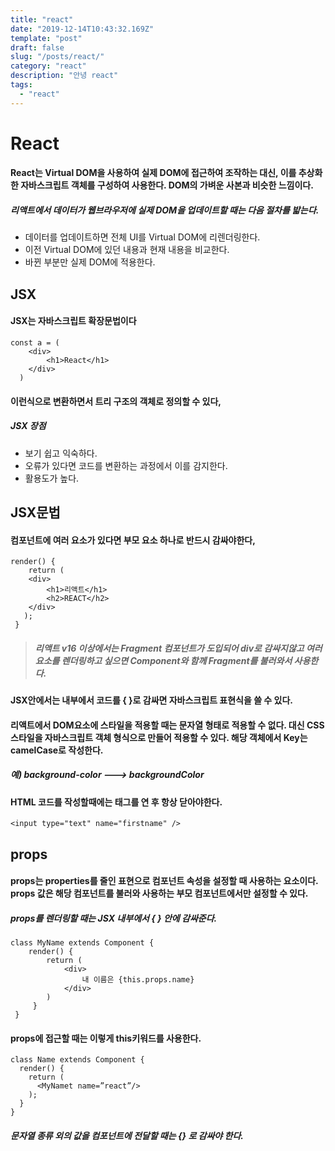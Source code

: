 ```yaml
---
title: "react"
date: "2019-12-14T10:43:32.169Z"
template: "post"
draft: false
slug: "/posts/react/"
category: "react"
description: "안녕 react"
tags:
  - "react"
---
```


# React
#### React는 Virtual DOM을 사용하여 실제 DOM에 접근하여 조작하는 대신, 이를 추상화한 자바스크립트 객체를 구성하여 사용한다. DOM의 가벼운 사본과 비슷한 느낌이다.
##### 리액트에서 데이터가 웹브라우저에 실제 DOM을 업데이트할 때는 다음 절차를 밟는다.

* 데이터를 업데이트하면 전체 UI를 Virtual DOM에 리렌더링한다.
* 이전 Virtual DOM에 있던 내용과 현재 내용을 비교한다.
* 바뀐 부분만 실제 DOM에 적용한다.

## JSX
#### JSX는 자바스크립트 확장문법이다
```React
const a = (
	<div>
    	<h1>React</h1>
    </div>
  )
```
#### 이런식으로 변환하면서 트리 구조의 객체로 정의할 수 있다,
##### JSX 장점
* 보기 쉽고 익숙하다.
* 오류가 있다면 코드를 변환하는 과정에서 이를 감지한다.
* 활용도가 높다.

## JSX문법
#### 컴포넌트에 여러 요소가 있다면 부모 요소 하나로 반드시 감싸야한다,
```JSX
render() {
	return (
    <div>     
    	<h1>리액트</h1>
        <h2>REACT</h2>
    </div>
   );
 }

```
> ##### 리액트 v16 이상에서는 Fragment 컴포넌트가 도입되어 div로 감싸지않고 여러 요소를 렌더링하고 싶으면 Component와 함께 Fragment를 불러와서 사용한다.
#### JSX안에서는 내부에서 코드를 { }로 감싸면 자바스크립트 표현식을 쓸 수 있다.
#### 리액트에서 DOM요소에 스타일을 적용할 때는 문자열 형태로 적용할 수 없다. 대신 CSS스타일을 자바스크립트 객체 형식으로 만들어 적용할 수 있다. 해당 객체에서 Key는 camelCase로 작성한다.
##### 예) background-color ---> backgroundColor
#### HTML 코드를 작성할때에는 태그를 연 후 항상 닫아야한다.
```JSX
<input type="text" name="firstname" /> 
```
## props
#### props는 properties를 줄인 표현으로 컴포넌트 속성을 설정할 때 사용하는 요소이다. props 값은 해당 컴포넌트를 불러와 사용하는 부모 컴포넌트에서만 설정할 수 있다.
##### props를 렌더링할 때는 JSX 내부에서 { } 안에 감싸준다.
```JSX
class MyName extends Component {
	render() {
    	return (
        	<div>
            	내 이름은 {this.props.name}
            </div>
        )
     }
 }
```
#### props에 접근할 때는 이렇게 this키워드를 사용한다.
```JSX
class Name extends Component {
  render() {
    return (
      <MyNamet name=”react”/>
    );
  }
}
```
##### 문자열 종류 외의 값을 컴포넌트에 전달할 때는 {} 로 감싸야 한다.